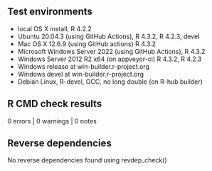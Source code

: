 ## Test environments

* local OS X install, R 4.2.2
* Ubuntu 20.04.3 (using GitHub Actions), R 4.3.2, R 4.2.3, devel
* Mac OS X 12.6.9 (using GitHub actions) R 4.3.2
* Microsoft Windows Server 2022 (using GitHub Actions), R 4.3.2
* Windows Server 2012 R2 x64 (on appveyor-ci) R 4.3.2, R 4.2.3
* Windows release at win-builder.r-project.org
* Windows devel at win-builder.r-project.org
* Debian Linux, R-devel, GCC, no long double (on R-hub builder)

## R CMD check results

0 errors | 0 warnings | 0 notes

## Reverse dependencies
	
No reverse dependencies found using revdep_check()

